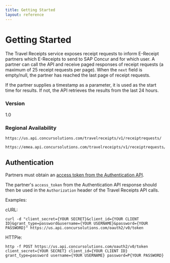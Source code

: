 ```yaml
---
title: Getting Started
layout: reference
---
```


# Getting Started

The Travel Receipts service exposes receipt requests to inform E-Receipt partners which E-Receipts to send to SAP Concur and for which user. A partner can call the API and receive paged responses of receipt requests (a maximum of 25 receipt requests per page). When the `next` field is empty/null, the partner has reached the last page of receipt requests.

If the partner supplies a timestamp as a parameter, it is used as the start time for results. If not, the API retrieves the results from the last 24 hours.

### Version
1.0  

### Regional Availability

```
https://us.api.concursolutions.com/travelreceipts/v1/receiptrequests/
```

```
https://emea.api.concursolutions.com/travelreceipts/v1/receiptrequests/
```

## <a name="auth"></a>Authentication
Partners must obtain an [access token from the Authentication API](/api-reference/authentication/getting-started.html).

The partner's `access_token` from the Authentication API response should then be used in the `Authorization` header of the Travel Receipts API calls.

Examples:

cURL:

```shell
curl -d "client_secret={YOUR SECRET}&client_id={YOUR CLIENT ID}&grant_type=password&username={YOUR USERNAME}&password={YOUR PASSWORD}" https://us.api.concursolutions.com/oauth2/v0/token
```

HTTPie:

```shell
http -f POST https://us.api.concursolutions.com/oauth2/v0/token client_secret={YOUR SECRET} client_id={YOUR CLIENT ID} grant_type=password username={YOUR USERNAME} password=P{YOUR PASSWORD}
```


